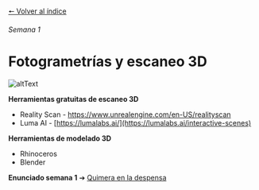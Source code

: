 [🠔 Volver al índice](/semanas/README.md)

*Semana 1*

# Fotogrametrías y escaneo 3D

![altText](https://www.luma-ai.com/wp-content/uploads/2023/12/LGG.gif)


**Herramientas gratuitas de escaneo 3D**
- Reality Scan - https://www.unrealengine.com/en-US/realityscan
- Luma AI - [https://lumalabs.ai/](https://lumalabs.ai/interactive-scenes)

**Herramientas de modelado 3D**
- Rhinoceros 
- Blender

**Enunciado semana 1** ➔ [Quimera en la despensa](/semanas/enunciados/quimera_en_la_despensa.md)
